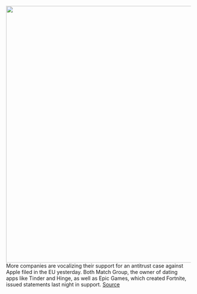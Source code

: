 <img src='https://cdn.vox-cdn.com/thumbor/7SSHDUrckfpXCgWMEovGU03_vpk=/0x0:2600x1722/1200x800/filters:focal(1092x653:1508x1069)/cdn.vox-cdn.com/uploads/chorus_image/image/66946709/fortniteiphonex.0.jpeg' width='700px' /><br/>
More companies are vocalizing their support for an antitrust case against Apple filed in the EU yesterday. Both Match Group, the owner of dating apps like Tinder and Hinge, as well as Epic Games, which created Fortnite, issued statements last night in support.
<a href='https://www.theverge.com/2020/6/17/21294230/epic-games-match-group-spotify-eu-apple-app-store'> Source <a/>